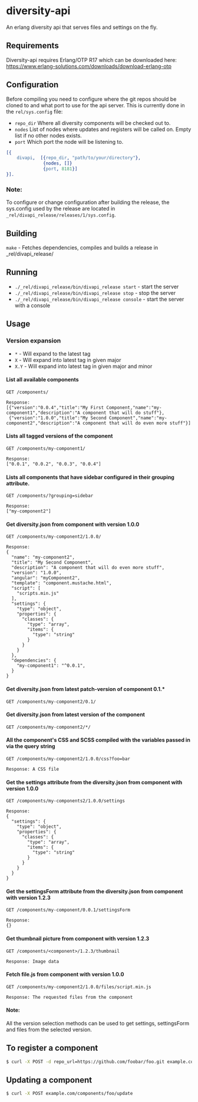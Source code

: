 # diversity-api

An erlang diversity api that serves files and settings on the fly.

## Requirements

Diversity-api requires Erlang/OTP R17 which can be downloaded here:  
https://www.erlang-solutions.com/downloads/download-erlang-otp

## Configuration

Before compiling you need to configure where the git repos should be cloned to and
what port to use for the api server. This is currently done in the `rel/sys.config` file:

- ``` repo_dir ``` Where all diversity components will be checked out to.
- ``` nodes ``` List of nodes where updates and registers will be called on. Empty list if no other nodes exists.
- ``` port ``` Which port the node will be listening to.

```Erlang
[{
    divapi,  [{repo_dir, "path/to/your/directory"},
              {nodes, []}
              {port, 8181}]
}].
```
### Note:
To configure or change configuration after building the release, the sys.config used by the release are located in
`_rel/divapi_release/releases/1/sys.config`.

## Building
`make` - Fetches dependencies, compiles and builds a release in _rel/divapi_release/

## Running
- `./_rel/divapi_release/bin/divapi_release start` - start the server
- `./_rel/divapi_release/bin/divapi_release stop`  - stop the server
- `./_rel/divapi_release/bin/divapi_release console`  - start the server with a console

## Usage

### Version expansion
- `*` - Will expand to the latest tag
- `X` - Will expand into latest tag in given major
- `X.Y` - Will expand into latest tag in given major and minor

#### List all available components
```
GET /components/

Response:
[{"version":"0.0.4","title":"My First Component,"name":"my-component1","description":"A component that will do stuff"},
 {"version":"1.0.0","title":"My Second Component","name":"my-component2","description":"A component that will do even more stuff"}]
```
#### Lists all tagged versions of the component
```
GET /components/my-component1/

Response:
["0.0.1", "0.0.2", "0.0.3", "0.0.4"]
```

#### Lists all components that have sidebar configured in their grouping attribute.
```
GET /components/?grouping=sidebar

Response:
["my-component2"]
```
#### Get diversity.json from component with version 1.0.0
```
GET /components/my-component2/1.0.0/

Response:
{
  "name": "my-component2",
  "title": "My Second Component",
  "description": "A component that will do even more stuff",
  "version": "1.0.0",
  "angular": "myComponent2",
  "template": "component.mustache.html",
  "script": [
    "scripts.min.js"
  ],
  "settings": {
    "type": "object",
    "properties": {
      "classes": {
        "type": "array",
        "items": {
          "type": "string"
        }
      }
    }
  },
  "dependencies": {
    "my-component1": "^0.0.1",
  }
}
```
#### Get diversity.json from latest patch-version of component 0.1.*
```
GET /components/my-component2/0.1/
```
#### Get diversity.json from latest version of the component
```
GET /components/my-component2/*/
```
#### All the component's CSS and SCSS compiled with the variables passed in via the query string
```
GET /components/my-component2/1.0.0/css?foo=bar

Response: A CSS file
```
#### Get the settings attribute from the diversity.json from component with version 1.0.0
```
GET /components/my-components2/1.0.0/settings

Response:
{
  "settings": {
    "type": "object",
    "properties": {
      "classes": {
        "type": "array",
        "items": {
          "type": "string"
        }
      }
    }
  }
}
```
#### Get the settingsForm attribute from the diversity.json from component with version 1.2.3
```
GET /components/my-component/0.0.1/settingsForm

Response:
{}
```
#### Get thumbnail picture from component with version 1.2.3
```
GET /components/<component>/1.2.3/thumbnail

Response: Image data
```
#### Fetch file.js from component with version 1.0.0
```
GET /components/my-component2/1.0.0/files/script.min.js

Response: The requested files from the component
```

#### Note:
All the version selection methods can be used to get settings, settingsForm and files from the selected version.


## To register a component
```sh
$ curl -X POST -d repo_url=https://github.com/foobar/foo.git example.com/components/foo/register
```
## Updating a component

```sh
$ curl -X POST example.com/components/foo/update
```
